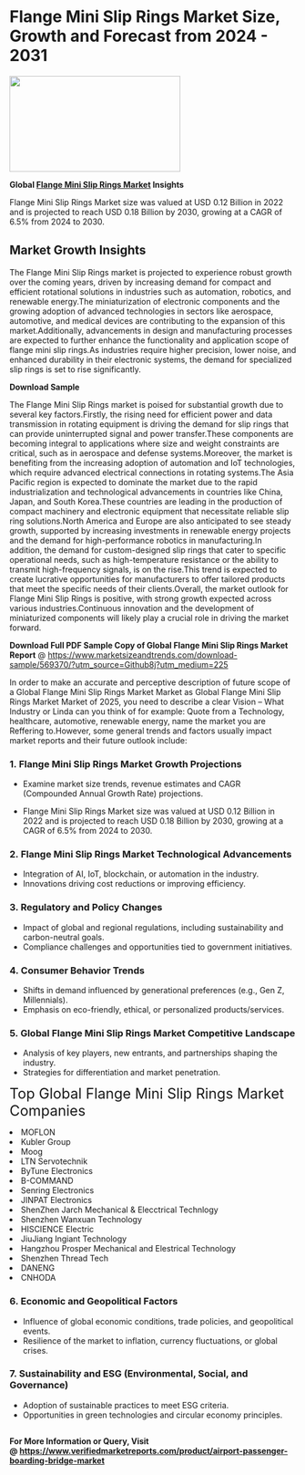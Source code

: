 <H1>Flange Mini Slip Rings Market Size, Growth and Forecast from 2024 - 2031</H1><img class="aligncenter size-medium wp-image-584254" src="https://thirdeyenews.in/wp-content/uploads/2024/09/Global-Market-Research-300x168.jpeg" alt="" width="300" height="168" /><p><strong>Global&nbsp;<a href="https://www.marketsizeandtrends.com/download-sample/569370/?utm_source=Github8j?utm_medium=225">Flange Mini Slip Rings Market</a> Insights</strong></p><p>Flange Mini Slip Rings Market size was valued at USD 0.12 Billion in 2022 and is projected to reach USD 0.18 Billion by 2030, growing at a CAGR of 6.5% from 2024 to 2030.</p><p><h2>Market Growth Insights</h2> <p>The Flange Mini Slip Rings market is projected to experience robust growth over the coming years, driven by increasing demand for compact and efficient rotational solutions in industries such as automation, robotics, and renewable energy.The miniaturization of electronic components and the growing adoption of advanced technologies in sectors like aerospace, automotive, and medical devices are contributing to the expansion of this market.Additionally, advancements in design and manufacturing processes are expected to further enhance the functionality and application scope of flange mini slip rings.As industries require higher precision, lower noise, and enhanced durability in their electronic systems, the demand for specialized slip rings is set to rise significantly.</p> <p><strong>Download Sample</strong></p> <p>The Flange Mini Slip Rings market is poised for substantial growth due to several key factors.Firstly, the rising need for efficient power and data transmission in rotating equipment is driving the demand for slip rings that can provide uninterrupted signal and power transfer.These components are becoming integral to applications where size and weight constraints are critical, such as in aerospace and defense systems.Moreover, the market is benefiting from the increasing adoption of automation and IoT technologies, which require advanced electrical connections in rotating systems.The Asia Pacific region is expected to dominate the market due to the rapid industrialization and technological advancements in countries like China, Japan, and South Korea.These countries are leading in the production of compact machinery and electronic equipment that necessitate reliable slip ring solutions.North America and Europe are also anticipated to see steady growth, supported by increasing investments in renewable energy projects and the demand for high-performance robotics in manufacturing.In addition, the demand for custom-designed slip rings that cater to specific operational needs, such as high-temperature resistance or the ability to transmit high-frequency signals, is on the rise.This trend is expected to create lucrative opportunities for manufacturers to offer tailored products that meet the specific needs of their clients.Overall, the market outlook for Flange Mini Slip Rings is positive, with strong growth expected across various industries.Continuous innovation and the development of miniaturized components will likely play a crucial role in driving the market forward.</p> <p><span class=""><strong>Download Full PDF Sample Copy of Global Flange Mini Slip Rings Market Report</strong> @ <a href="https://www.marketsizeandtrends.com/download-sample/569370/?utm_source=Github8j?utm_medium=225" target="_blank">https://www.marketsizeandtrends.com/download-sample/569370/?utm_source=Github8j?utm_medium=225</a></span></p><p>In order to make an accurate and perceptive description of future scope of a Global&nbsp;Flange Mini Slip Rings Market Market as Global&nbsp;Flange Mini Slip Rings Market Market of 2025, you need to describe a clear Vision &ndash; What Industry or Linda can you think of for example: Quote from a Technology, healthcare, automotive, renewable energy, name the market you are Reffering to.However, some general trends and factors usually impact market reports and their future outlook include:</p><h3>1.&nbsp;<strong>Flange Mini Slip Rings Market Growth Projections</strong></h3><ul><li>Examine market size trends, revenue estimates and CAGR (Compounded Annual Growth Rate) projections.</li><li><p>Flange Mini Slip Rings Market size was valued at USD 0.12 Billion in 2022 and is projected to reach USD 0.18 Billion by 2030, growing at a CAGR of 6.5% from 2024 to 2030.</p></li></ul><h3>2.&nbsp;<strong>Flange Mini Slip Rings Market Technological Advancements</strong></h3><ul><li>Integration of AI, IoT, blockchain, or automation in the industry.</li><li>Innovations driving cost reductions or improving efficiency.</li></ul><h3>3.&nbsp;<strong>Regulatory and Policy Changes</strong></h3><ul><li>Impact of global and regional regulations, including sustainability and carbon-neutral goals.</li><li>Compliance challenges and opportunities tied to government initiatives.</li></ul><h3>4.&nbsp;<strong>Consumer Behavior Trends</strong></h3><ul><li>Shifts in demand influenced by generational preferences (e.g., Gen Z, Millennials).</li><li>Emphasis on eco-friendly, ethical, or personalized products/services.</li></ul><h3>5.&nbsp;<strong>Global Flange Mini Slip Rings Market Competitive Landscape</strong></h3><ul><li>Analysis of key players, new entrants, and partnerships shaping the industry.</li><li>Strategies for differentiation and market penetration.</li></ul><p data-pm-slice="1 1 []"><span style="color: inherit; font-family: inherit; font-size: 25px;">Top Global Flange Mini Slip Rings Market Companies</span></p><div class="" data-test-id=""><p><li>MOFLON</li><li> Kubler Group</li><li> Moog</li><li> LTN Servotechnik</li><li> ByTune Electronics</li><li> B-COMMAND</li><li> Senring Electronics</li><li> JINPAT Electronics</li><li> ShenZhen Jarch Mechanical & Elecctrical Technlogy</li><li> Shenzhen Wanxuan Technology</li><li> HISCIENCE Electric</li><li> JiuJiang Ingiant Technology</li><li> Hangzhou Prosper Mechanical and Elestrical Technology</li><li> Shenzhen Thread Tech</li><li> DANENG</li><li> CNHODA</li></p></div><h3>6.&nbsp;<strong>Economic and Geopolitical Factors</strong></h3><ul><li>Influence of global economic conditions, trade policies, and geopolitical events.</li><li>Resilience of the market to inflation, currency fluctuations, or global crises.</li></ul><h3>7.&nbsp;<strong>Sustainability and ESG (Environmental, Social, and Governance)</strong></h3><ul><li>Adoption of sustainable practices to meet ESG criteria.</li><li>Opportunities in green technologies and circular economy principles.</li></ul><h2><strong style="font-size: 14px;">For More Information or Query, Visit @&nbsp;</strong><a style="background-color: #ffffff; font-size: 14px;" href="https://www.marketsizeandtrends.com/report/flange-mini-slip-rings-market/" target="_blank">https://www.verifiedmarketreports.com/product/airport-passenger-boarding-bridge-market</a></h2>
